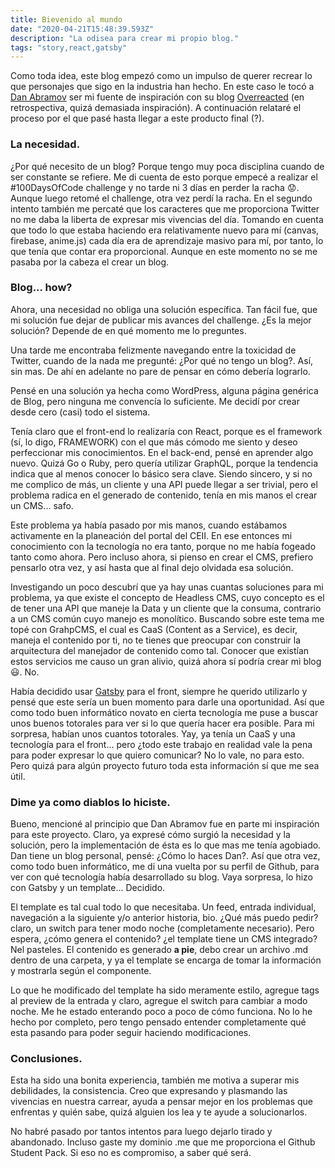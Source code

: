 ```yaml
---
title: Bievenido al mundo
date: "2020-04-21T15:48:39.593Z"
description: "La odisea para crear mi propio blog."
tags: "story,react,gatsby"
---
```


Como toda idea, este blog empezó como un impulso de querer recrear lo que personajes que sigo en la industria han hecho. En este caso le tocó a [Dan Abramov](https://twitter.com/dan_abramov) ser mi fuente de inspiración con su blog [Overreacted](https://overreacted.io/) (en retrospectiva, quizá demasiada inspiración). A continuación relataré el proceso por el que pasé hasta llegar a este producto final (?).

### La necesidad.

¿Por qué necesito de un blog? Porque tengo muy poca disciplina cuando de ser constante se refiere. Me di cuenta de esto porque empecé a realizar el #100DaysOfCode challenge y no tarde ni 3 días en perder la racha 😟. Aunque luego retomé el challenge, otra vez perdí la racha. En el segundo intento también me percaté que los caracteres que me proporciona Twitter no me daba la liberta de expresar mis vivencias del día. Tomando en cuenta que todo lo que estaba haciendo era relativamente nuevo para mí (canvas, firebase, anime.js) cada día era de aprendizaje masivo para mí, por tanto, lo que tenía que contar era proporcional. Aunque en este momento no se me pasaba por la cabeza el crear un blog.

### Blog... how?

Ahora, una necesidad no obliga una solución específica. Tan fácil fue, que mi solución fue dejar de publicar mis avances del challenge. ¿Es la mejor solución? Depende de en qué momento me lo preguntes.

Una tarde me encontraba felizmente navegando entre la toxicidad de Twitter, cuando de la nada me pregunté: ¿Por qué no tengo un blog?. Así, sin mas. De ahí en adelante no pare de pensar en cómo debería lograrlo.

Pensé en una solución ya hecha como WordPress, alguna página genérica de Blog, pero ninguna me convencía lo suficiente. Me decidí por crear desde cero (casi) todo el sistema.

Tenía claro que el front-end lo realizaría con React, porque es el framework (sí, lo digo, FRAMEWORK) con el que más cómodo me siento y deseo perfeccionar mis conocimientos. En el back-end, pensé en aprender algo nuevo. Quizá Go o Ruby, pero quería utilizar GraphQL, porque la tendencia indica que al menos conocer lo básico sera clave. Siendo sincero, y si no me complico de más, un cliente y una API puede llegar a ser trivial, pero el problema radica en el generado de contenido, tenía en mis manos el crear un CMS... safo.

Este problema ya había pasado por mis manos, cuando estábamos activamente en la planeación del portal del CEII. En ese entonces mi conocimiento con la tecnología no era tanto, porque no me había fogeado tanto como ahora. Pero incluso ahora, si pienso en crear el CMS, prefiero pensarlo otra vez, y así hasta que al final dejo olvidada esa solución.

Investigando un poco descubrí que ya hay unas cuantas soluciones para mi problema, ya que existe el concepto de Headless CMS, cuyo concepto es el de tener una API que maneje la Data y un cliente que la consuma, contrario a un CMS común cuyo manejo es monolítico. Buscando sobre este tema me topé con GrahpCMS, el cual es CaaS (Content as a Service), es decir, maneja el contenido por ti, no te tienes que preocupar con construir la arquitectura del manejador de contenido como tal. Conocer que existían estos servicios me causo un gran alivio, quizá ahora sí podría crear mi blog 😃. No.

Había decidido usar [Gatsby](https://www.gatsbyjs.org/) para el front, siempre he querido utilizarlo y pensé que este sería un buen momento para darle una oportunidad. Así que como todo buen informático novato en cierta tecnología me puse a buscar unos buenos totorales para ver si lo que quería hacer era posible. Para mi sorpresa, habían unos cuantos totorales. Yay, ya tenía un CaaS y una tecnología para el front... pero ¿todo este trabajo en realidad vale la pena para poder expresar lo que quiero comunicar? No lo vale, no para esto. Pero quizá para algún proyecto futuro toda esta información sí que me sea útil.

### Dime ya como diablos lo hiciste.

Bueno, mencioné al principio que Dan Abramov fue en parte mi inspiración para este proyecto. Claro, ya expresé cómo surgió la necesidad y la solución, pero la implementación de ésta es lo que mas me tenía agobiado. Dan tiene un blog personal, pensé: ¿Cómo lo haces Dan?. Así que otra vez, como todo buen informático, me di una vuelta por su perfil de Github, para ver con qué tecnología había desarrollado su blog. Vaya sorpresa, lo hizo con Gatsby y un template... Decidido.

El template es tal cual todo lo que necesitaba. Un feed, entrada individual, navegación a la siguiente y/o anterior historia, bio. ¿Qué más puedo pedir? claro, un switch para tener modo noche (completamente necesario). Pero espera, ¿cómo genera el contenido? ¿el template tiene un CMS integrado? Nel pasteles. El contenido es generado **a pie**, debo crear un archivo .md dentro de una carpeta, y ya el template se encarga de tomar la información y mostrarla según el componente.

Lo que he modificado del template ha sido meramente estilo, agregue tags al preview de la entrada y claro, agregue el switch para cambiar a modo noche. Me he estado enterando poco a poco de cómo funciona. No lo he hecho por completo, pero tengo pensado entender completamente qué esta pasando para poder seguir haciendo modificaciones.

### Conclusiones.

Esta ha sido una bonita experiencia, también me motiva a superar mis debilidades, la consistencia. Creo que expresando y plasmando las vivencias en nuestra carrear, ayuda a pensar mejor en los problemas que enfrentas y quién sabe, quizá alguien los lea y te ayude a solucionarlos.

No habré pasado por tantos intentos para luego dejarlo tirado y abandonado. Incluso gaste my dominio .me que me proporciona el Github Student Pack. Si eso no es compromiso, a saber qué será.
